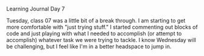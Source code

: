 Learning Journal Day 7

Tuesday, class 07 was a little bit of a break through.  I am starting to get more comfortable with "just trying stuff."  I started commenting out blocks of code and just playing with what I needed to accomplish (or attempt to accomplish) whatever task we were trying to tackle.  I know Wednesday will be challenging, but I feel like I'm in a better headspace to jump in.
